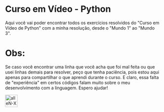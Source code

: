 # Curso em Vídeo - Python
Aqui você vai poder encontrar todos os exercícios resolvidos do "Curso em Vídeo de Python" com a minha resolução, desde o "Mundo 1" ao "Mundo 3".
# Obs:
Se caso você encontrar uma linha que você acha que foi mal feita ou que usei linhas demais para resolver, peço que tenha paciência, pois estou aqui apenas para compartilhar o que aprendi durante o curso. E claro, essa falta de "experiência" em certos códigos falam muito sobre o meu desenvolvimento com a linguagem. Espero ajudar!

<a href="https://github.com/oalleeN/oalleeN/blob/main/README.md" target="_blank"><img align="center" alt="alleN-X" height="40" width="40" src="https://cdn.discordapp.com/attachments/1177965498676289649/1195597899237703751/25231.png?ex=65b49250&is=65a21d50&hm=def20815ee175e712acf3bd76f2bc0ef2889edfe7200c8d663c13ec5fa502213&" target="_blank"></a>

